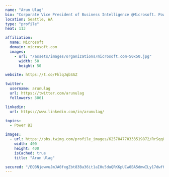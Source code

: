 ```yaml
---
name: "Arun Ulag"
bio: "Corporate Vice President of Business Intelligence @Microsoft. Power BI, Azure Analysis Services, SQL Server Analysis Services, SQL Server Reporting Services"
location: Seattle, WA
type: "profile"
heat: 113

affiliation:
  name: Microsoft
  domain: microsoft.com
  images:
    - url: "/assets/images/organizations/microsoft.com-50x50.jpg"
      width: 50
      height: 50

website: https://t.co/FklqJqbSAZ

twitter:
  username: arunulag
  url: https://twitter.com/arunulag
  followers: 3061

linkedin:
  url: https://www.linkedin.com/in/arunulag/

topics:
  - Power BI

images:
  - url: https://pbs.twimg.com/profile_images/625784770333519872/RrSqqUEZ_400x400.jpg
    width: 400
    height: 400
    isCached: true
    title: "Arun Ulag"

secured: "/EQBNjewvuJmJA0fxgZbt83Ba36it1aIHu5duQRKKpUCw0BA5dmwILy17dwfKAUHa7RYyS5l5HAcnZ999hOxPKEhT+P//YI0RHm6I90ftqYVgRwvbEBRcV7zL+H8nnsQB/yNv+ndpV5YWDguXds6jP00P66BJgw1j2i8eK1LG39XK9lPbBXxSCh5PHs0TejCmFyt0CqnbWgZCdTbhwtjy1hka1OBo1IwPYq+vHt96/WhOOorJuLoHenRX9uDeFdgKGJzR22eEiwhTnXsgixB4PU+ZkX/JeLMWVLrBHqb+rnRoZUe8AoZSS/vPT1lN8o9fW5Jz9D00CgOIr/aCxXG9DUVr5MYTNP6/QSIpdSudCvoa6TO5sHYJX/h020KC4OmrSFTzpc0kmt3p/GgF0cLqzlfOXtkC0mC2TABuIbUVng=;uOm9wF1uX3trZyt2BjmI1w=="
---
```


